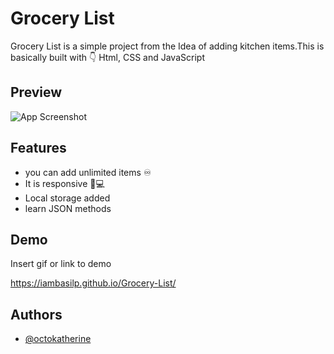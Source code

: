 
# Grocery List

Grocery List is a simple project from the Idea of adding kitchen items.This is basically built with 👇 Html, CSS and JavaScript

## Preview

![App Screenshot](https://i.ibb.co/86vwwp6/Screenshot-124.png)
## Features

- you can add unlimited items ♾️
- It is responsive 📱💻
- Local storage added
- learn JSON methods





## Demo

Insert gif or link to demo

https://iambasilp.github.io/Grocery-List/

## Authors

- [@octokatherine](https://www.github.com/iambasilp)
